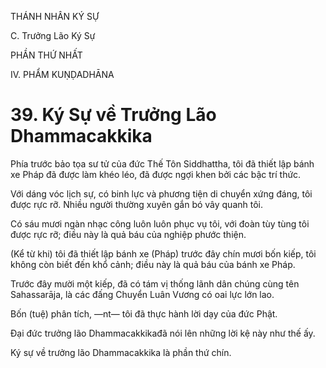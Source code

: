 THÁNH NHÂN KÝ SỰ

C. Trưởng Lão Ký Sự

PHẦN THỨ NHẤT

IV. PHẨM KUṆḌADHĀNA

# 39. Ký Sự về Trưởng Lão Dhammacakkika

Phía trước bảo tọa sư tử của đức Thế Tôn Siddhattha, tôi đã thiết lập bánh xe Pháp đã được làm khéo léo, đã được ngợi khen bởi các bậc trí thức.

Với dáng vóc lịch sự, có binh lực và phương tiện di chuyển xứng đáng, tôi được rực rỡ. Nhiều người thường xuyên gắn bó vây quanh tôi.

Có sáu mươi ngàn nhạc công luôn luôn phục vụ tôi, với đoàn tùy tùng tôi được rực rỡ; điều này là quả báu của nghiệp phước thiện.

(Kể từ khi) tôi đã thiết lập bánh xe (Pháp) trước đây chín mươi bốn kiếp, tôi không còn biết đến khổ cảnh; điều này là quả báu của bánh xe Pháp.

Trước đây mười một kiếp, đã có tám vị thống lãnh dân chúng cùng tên Sahassarāja, là các đấng Chuyển Luân Vương có oai lực lớn lao.

Bốn (tuệ) phân tích, ―nt― tôi đã thực hành lời dạy của đức Phật.

Đại đức trưởng lão Dhammacakkikađã nói lên những lời kệ này như thế ấy.

Ký sự về trưởng lão Dhammacakkika là phần thứ chín.
